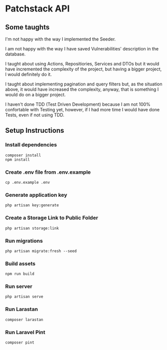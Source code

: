 # Patchstack API

## Some taughts
I'm not happy with the way I implemented the Seeder.

I am not happy with the way I have saved Vulnerabilities' description in the database.

I taught about using Actions, Repositiories, Services and DTOs but it would have incremented the complexity of the project, but having a bigger project, I would definitely do it.

I taught about implementing pagination and query filters but, as the situation above, it would have increased the complexity, anyway, that is something I would do on a bigger project.

I haven't done TDD (Test Driven Development) because I am not 100% confortable with Testing yet, however, if I had more time I would have done Tests, even if not using TDD.

## Setup Instructions

### Install dependencies
```
composer install
npm install
```

### Create .env file from .env.example
```
cp .env.example .env
```

### Generate application key
```
php artisan key:generate
```

### Create a Storage Link to Public Folder
```
php artisan storage:link
```

### Run migrations
```
php artisan migrate:fresh --seed
```

### Build assets
```
npm run build
```

### Run server
```
php artisan serve
```

### Run Larastan
```
composer larastan
```

### Run Laravel Pint
```
composer pint
```
